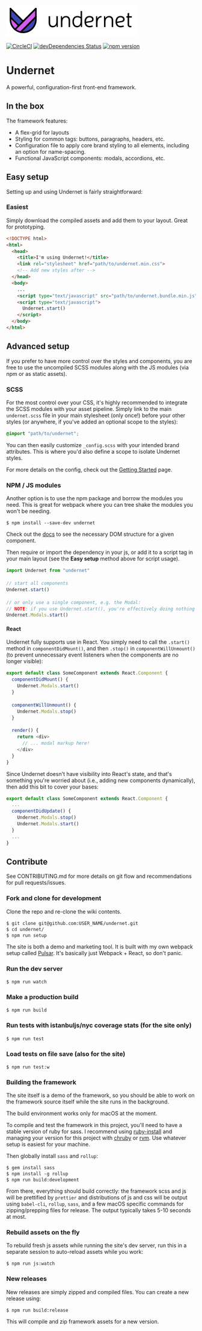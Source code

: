 ![Undernet](src/assets/images/github-logo.png?raw=true)

[![CircleCI](https://circleci.com/gh/geotrev/undernet/tree/master.svg?style=svg)](https://circleci.com/gh/geotrev/undernet/tree/master) [![devDependencies Status](https://david-dm.org/geotrev/undernet/dev-status.svg)](https://david-dm.org/geotrev/undernet?type=dev) [![npm version](https://badge.fury.io/js/undernet.svg)](https://badge.fury.io/js/undernet)

# Undernet

A powerful, configuration-first front-end framework.

## In the box

The framework features:

- A flex-grid for layouts
- Styling for common tags: buttons, paragraphs, headers, etc.
- Configuration file to apply core brand styling to all elements, including an option for name-spacing.
- Functional JavaScript components: modals, accordions, etc.

## Easy setup

Setting up and using Undernet is fairly straightforward:

### Easiest

Simply download the compiled assets and add them to your layout. Great for prototyping.

```html
<!DOCTYPE html>
<html>
  <head>
    <title>I'm using Undernet!</title>
    <link rel="stylesheet" href="path/to/undernet.min.css">
    <!-- Add new styles after -->
  </head>
  <body>
    ...
    <script type="text/javascript" src="path/to/undernet.bundle.min.js" async></script>
    <script type="text/javascript">
      Undernet.start()
    </script>
  </body>
</html>
```

## Advanced setup

If you prefer to have more control over the styles and components, you are free to use the uncompiled SCSS modules along with the JS modules (via npm or as static assets).

### SCSS

For the most control over your CSS, it's highly recommended to integrate the SCSS modules with your asset pipeline. Simply link to the main `undernet.scss` file in your main stylesheet (only once!) before your other styles (or anywhere, if you've added an optional scope to the styles):

```css
@import "path/to/undernet";
```

You can then easily customize `_config.scss` with your intended brand attributes. This is where you'd also define a scope to isolate Undernet styles.

For more details on the config, check out the [Getting Started](https://undernet.io/docs/getting-started) page.

### NPM / JS modules

Another option is to use the npm package and borrow the modules you need. This is great for webpack where you can tree shake the modules you won't be needing.

```shell
$ npm install --save-dev undernet
```

Check out the [docs](https://undernet.io/docs/overview) to see the necessary DOM structure for a given component.

Then require or import the dependency in your js, or add it to a script tag in your main layout (see the **Easy setup** method above for script usage).

```js
import Undernet from "undernet"

// start all components
Undernet.start()

// or only use a single component, e.g. the Modal:
// NOTE: if you use Undernet.start(), you're effectively doing nothing with this method call
Undernet.Modals.start()
```

#### React

Undernet fully supports use in React. You simply need to call the `.start()` method in `componentDidMount()`, and then `.stop()` in `componentWillUnmount()` (to prevent unnecessary event listeners when the components are no longer visible):

```js
export default class SomeComponent extends React.Component {
  componentDidMount() {
    Undernet.Modals.start()
  }

  componentWillUnmount() {
    Undernet.Modals.stop()
  }

  render() {
    return <div>
      // ... modal markup here!
    </div>
  }
}
```

Since Undernet doesn't have visibility into React's state, and that's something you're worried about (i.e., adding new components dynamically), then add this bit to cover your bases:

```js
export default class SomeComponent extends React.Component {
  ...
  componentDidUpdate() {
    Undernet.Modals.stop()
    Undernet.Modals.start()
  }
  ...
}
```

## Contribute

See CONTRIBUTING.md for more details on git flow and recommendations for pull requests/issues.

### Fork and clone for development

Clone the repo and re-clone the wiki contents.

```shell
$ git clone git@github.com:USER_NAME/undernet.git
$ cd undernet/
$ npm run setup
```

The site is both a demo and marketing tool. It is built with my own webpack setup called [Pulsar](https://github.com/geotrev/pulsar). It's basically just Webpack + React, so don't panic.

### Run the dev server

```shell
$ npm run watch
```

### Make a production build

```shell
$ npm run build
```

### Run tests with istanbuljs/nyc coverage stats (for the site only)

```shell
$ npm run test
```

### Load tests on file save (also for the site)

```shell
$ npm run test:w
```

### Building the framework

The site itself is a demo of the framework, so you should be able to work on the framework source itself while the site runs in the background.

The build environment works only for macOS at the moment.

To compile and test the framework in this project, you'll need to have a stable version of ruby for sass. I recommend using [ruby-install](https://www.ruby-lang.org/en/documentation/installation/#ruby-install) and managing your version for this project with [chruby](https://www.ruby-lang.org/en/documentation/installation/#chruby) or [rvm](https://www.ruby-lang.org/en/documentation/installation/#rvm). Use whatever setup is easiest for your machine.

Then globally install `sass` and `rollup`:

```shell
$ gem install sass
$ npm install -g rollup
$ npm run build:development
```

From there, everything should build correctly: the framework scss and js will be prettified by `prettier` and distributions of js and css will be output using `babel-cli`, `rollup`, `sass`, and a few macOS specific commands for zipping/prepping files for release. The output typically takes 5-10 seconds at most.

### Rebuild assets on the fly

To rebuild fresh js assets while running the site's dev server, run this in a separate session to auto-reload assets while you work:

```shell
$ npm run js:watch
```

### New releases

New releases are simply zipped and compiled files. You can create a new release using:

```shell
$ npm run build:release
```

This will compile and zip framework assets for a new version.
